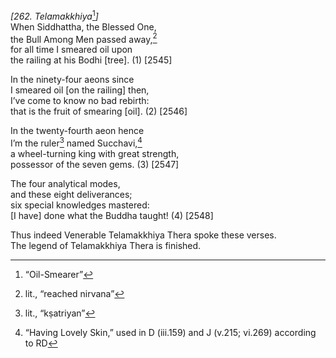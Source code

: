 *\[262. Telamakkhiya*[^1]*\]*  
When Siddhattha, the Blessed One,  
the Bull Among Men passed away,[^2]  
for all time I smeared oil upon  
the railing at his Bodhi \[tree\]. (1) \[2545\]

In the ninety-four aeons since  
I smeared oil \[on the railing\] then,  
I’ve come to know no bad rebirth:  
that is the fruit of smearing \[oil\]. (2) \[2546\]

In the twenty-fourth aeon hence  
I’m the ruler[^3] named Succhavi,[^4]  
a wheel-turning king with great strength,  
possessor of the seven gems. (3) \[2547\]

The four analytical modes,  
and these eight deliverances;  
six special knowledges mastered:  
\[I have\] done what the Buddha taught! (4) \[2548\]

Thus indeed Venerable Telamakkhiya Thera spoke these verses.  
The legend of Telamakkhiya Thera is finished.  
[^1]: “Oil-Smearer”  
[^2]: lit., “reached nirvana”  
[^3]: lit., “kṣatriyan”  
[^4]: “Having Lovely Skin,” used in D (iii.159) and J (v.215; vi.269)
    according to RD
